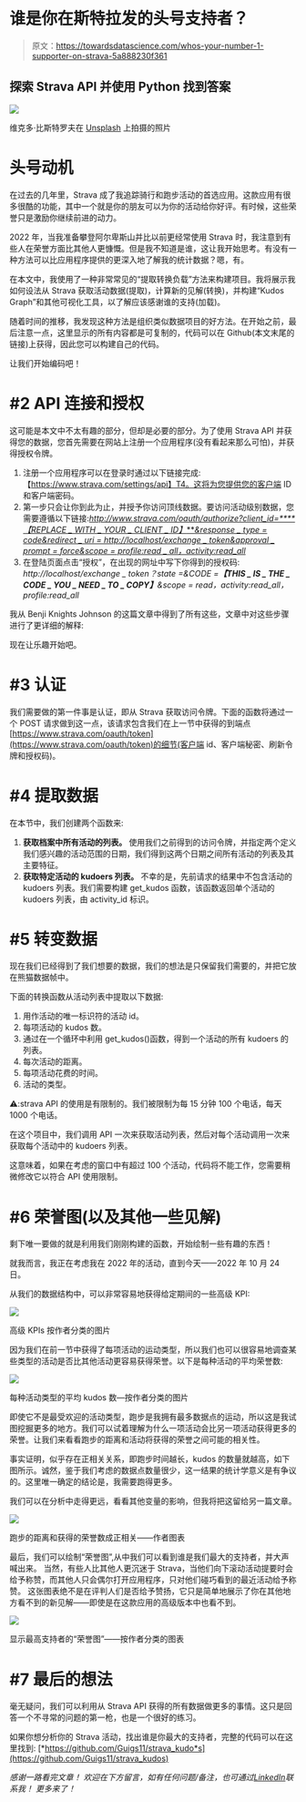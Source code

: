 # 谁是你在斯特拉发的头号支持者？

> 原文：<https://towardsdatascience.com/whos-your-number-1-supporter-on-strava-5a888230f361>

## 探索 Strava API 并使用 Python 找到答案

![](img/38de2b6008d1ef00ac5adf254006d3e5.png)

维克多·比斯特罗夫在 [Unsplash](https://unsplash.com/s/photos/cycling?utm_source=unsplash&utm_medium=referral&utm_content=creditCopyText) 上拍摄的照片

# 头号动机

在过去的几年里，Strava 成了我追踪骑行和跑步活动的首选应用。这款应用有很多很酷的功能，其中一个就是你的朋友可以为你的活动给你好评。有时候，这些荣誉只是激励你继续前进的动力。

2022 年，当我准备攀登阿尔卑斯山并比以前更经常使用 Strava 时，我注意到有些人在荣誉方面比其他人更慷慨。但是我不知道是谁，这让我开始思考。有没有一种方法可以比应用程序提供的更深入地了解我的统计数据？嗯，有。

在本文中，我使用了一种非常常见的“提取转换负载”方法来构建项目。我将展示我如何设法从 Strava 获取活动数据(提取)，计算新的见解(转换)，并构建“Kudos Graph”和其他可视化工具，以了解应该感谢谁的支持(加载)。

随着时间的推移，我发现这种方法是组织类似数据项目的好方法。在开始之前，最后注意一点，这里显示的所有内容都是可复制的，代码可以在 Github(本文末尾的链接)上获得，因此您可以构建自己的代码。

让我们开始编码吧！

# #2 API 连接和授权

这可能是本文中不太有趣的部分，但却是必要的部分。为了使用 Strava API 并获得您的数据，您首先需要在网站上注册一个应用程序(没有看起来那么可怕)，并获得授权令牌。

1.  注册一个应用程序可以在登录时通过以下链接完成:【https://www.strava.com/settings/api】T4。这将为您提供您的客户端 ID 和客户端密码。
2.  第一步只会让你到此为止，并授予你访问顶线数据。要访问活动级别数据，您需要遵循以下链接:[*http://www.strava.com/oauth/authorize?client_id=****【REPLACE _ WITH _ YOUR _ CLIENT _ ID】****&response _ type = code&redirect _ uri = http://localhost/exchange _ token&approval _ prompt = force&scope = profile:read _ all，activity:read_all*](http://www.strava.com/oauth/authorize?client_id=[REPLACE_WITH_YOUR_CLIENT_ID]&response_type=code&redirect_uri=http://localhost/exchange_token&approval_prompt=force&scope=profile:read_all,activity:read_all)
3.  在登陆页面点击“授权”，在出现的网址中写下你得到的授权码: *http://localhost/exchange _ token？state =&CODE =****【THIS _ IS _ THE _ CODE _ YOU _ NEED _ TO _ COPY】****&scope = read，activity:read_all，profile:read_all*

我从 Benji Knights Johnson 的这篇文章中得到了所有这些，文章中对这些步骤进行了更详细的解释:

[](https://medium.com/swlh/using-python-to-connect-to-stravas-api-and-analyse-your-activities-dummies-guide-5f49727aac86)  

现在让乐趣开始吧。

# #3 认证

我们需要做的第一件事是认证，即从 Strava 获取访问令牌。下面的函数将通过一个 POST 请求做到这一点，该请求包含我们在上一节中获得的到端点[https://www.strava.com/oauth/token](https://www.strava.com/oauth/token)的细节(客户端 id、客户端秘密、刷新令牌和授权码)。

# #4 提取数据

在本节中，我们创建两个函数来:

1.  **获取档案中所有活动的列表。**
    使用我们之前得到的访问令牌，并指定两个定义我们感兴趣的活动范围的日期，我们得到这两个日期之间所有活动的列表及其主要特征。
2.  **获取特定活动的 kudoers 列表。**
    不幸的是，先前请求的结果中不包含活动的 kudoers 列表。我们需要构建 get_kudos 函数，该函数返回单个活动的 kudoers 列表，由 activity_id 标识。

# #5 转变数据

现在我们已经得到了我们想要的数据，我们的想法是只保留我们需要的，并把它放在熊猫数据帧中。

下面的转换函数从活动列表中提取以下数据:

1.  用作活动的唯一标识符的活动 id。
2.  每项活动的 kudos 数。
3.  通过在一个循环中利用 get_kudos()函数，得到一个活动的所有 kudoers 的列表。
4.  每次活动的距离。
5.  每项活动花费的时间。
6.  活动的类型。

⚠️:strava API 的使用是有限制的。我们被限制为每 15 分钟 100 个电话，每天 1000 个电话。

在这个项目中，我们调用 API 一次来获取活动列表，然后对每个活动调用一次来获取每个活动中的 kudoers 列表。

这意味着，如果在考虑的窗口中有超过 100 个活动，代码将不能工作，您需要稍微修改它以符合 API 使用限制。

# #6 荣誉图(以及其他一些见解)

剩下唯一要做的就是利用我们刚刚构建的函数，开始绘制一些有趣的东西！

就我而言，我正在考虑我在 2022 年的活动，直到今天——2022 年 10 月 24 日。

从我们的数据结构中，可以非常容易地获得给定期间的一些高级 KPI:

![](img/4644d301eb7cad17ee5ecbacce514ccf.png)

高级 KPIs 按作者分类的图片

因为我们在前一节中获得了每项活动的运动类型，所以我们也可以很容易地调查某些类型的活动是否比其他活动更容易获得荣誉。以下是每种活动的平均荣誉数:

![](img/823fa60f7bb86c87c759bbf7b6208f2c.png)

每种活动类型的平均 kudos 数—按作者分类的图片

即使它不是最受欢迎的活动类型，跑步是我拥有最多数据点的运动，所以这是我试图挖掘更多的地方。我们可以试着理解为什么一项活动会比另一项活动获得更多的荣誉。让我们来看看跑步的距离和活动将获得的荣誉之间可能的相关性。

事实证明，似乎存在正相关关系，即跑步时间越长，kudos 的数量就越高，如下图所示。诚然，鉴于我们考虑的数据点数量很少，这一结果的统计学意义是有争议的。这里唯一确定的结论是，我需要跑得更多。

我们可以在分析中走得更远，看看其他变量的影响，但我将把这留给另一篇文章。

![](img/3eb7f75fa330281e55548a80d99608df.png)

跑步的距离和获得的荣誉数成正相关——作者图表

最后，我们可以绘制“荣誉图”,从中我们可以看到谁是我们最大的支持者，并大声喊出来。
当然，有些人比其他人更沉迷于 Strava，当他们向下滚动活动提要时会给予称赞，而其他人只会偶尔打开应用程序，只对他们碰巧看到的最近活动给予称赞。
这张图表绝不是在评判人们是否给予赞扬，它只是简单地展示了你在其他地方看不到的新见解——即使是在这款应用的高级版本中也看不到。

![](img/9d988496aab6a08e42eeea6e7db76830.png)

显示最高支持者的“荣誉图”——按作者分类的图表

# #7 最后的想法

毫无疑问，我们可以利用从 Strava API 获得的所有数据做更多的事情。这只是回答一个不寻常的问题的第一枪，也是一个很好的练习。

如果你想分析你的 Strava 活动，找出谁是你最大的支持者，完整的代码可以在这里找到:
[*https://github.com/Guigs11/strava_kudo*s](https://github.com/Guigs11/strava_kudos)

*感谢一路看完文章！
欢迎在下方留言，如有任何问题/备注，也可通过*[*LinkedIn*](https://www.linkedin.com/in/guillaume-weingertner-a4a27972/)*联系我！
更多来了！*